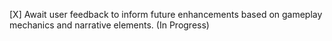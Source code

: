 [X] Await user feedback to inform future enhancements based on gameplay mechanics and narrative elements. (In Progress)
